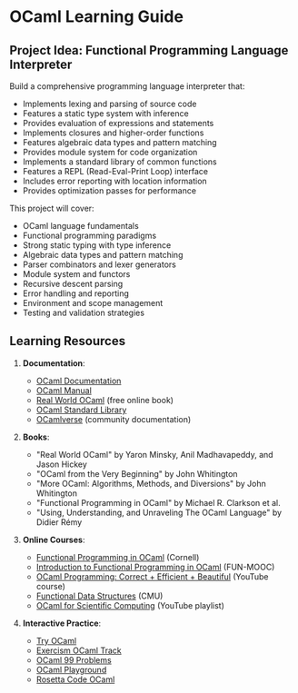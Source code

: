 # OCaml Learning Guide

## Project Idea: Functional Programming Language Interpreter

Build a comprehensive programming language interpreter that:

- Implements lexing and parsing of source code
- Features a static type system with inference
- Provides evaluation of expressions and statements
- Implements closures and higher-order functions
- Features algebraic data types and pattern matching
- Provides module system for code organization
- Implements a standard library of common functions
- Features a REPL (Read-Eval-Print Loop) interface
- Includes error reporting with location information
- Provides optimization passes for performance

This project will cover:

- OCaml language fundamentals
- Functional programming paradigms
- Strong static typing with type inference
- Algebraic data types and pattern matching
- Parser combinators and lexer generators
- Module system and functors
- Recursive descent parsing
- Error handling and reporting
- Environment and scope management
- Testing and validation strategies

## Learning Resources

1. **Documentation**:

   - [OCaml Documentation](https://ocaml.org/docs/)
   - [OCaml Manual](https://ocaml.org/manual/)
   - [Real World OCaml](https://dev.realworldocaml.org/) (free online book)
   - [OCaml Standard Library](https://ocaml.org/api/)
   - [OCamlverse](https://ocamlverse.github.io/) (community documentation)

2. **Books**:

   - "Real World OCaml" by Yaron Minsky, Anil Madhavapeddy, and Jason Hickey
   - "OCaml from the Very Beginning" by John Whitington
   - "More OCaml: Algorithms, Methods, and Diversions" by John Whitington
   - "Functional Programming in OCaml" by Michael R. Clarkson et al.
   - "Using, Understanding, and Unraveling The OCaml Language" by Didier Rémy

3. **Online Courses**:

   - [Functional Programming in OCaml](https://www.cs.cornell.edu/courses/cs3110/2021sp/) (Cornell)
   - [Introduction to Functional Programming in OCaml](https://www.fun-mooc.fr/en/courses/introduction-functional-programming-ocaml/) (FUN-MOOC)
   - [OCaml Programming: Correct + Efficient + Beautiful](https://www.youtube.com/playlist?list=PLre5AT9JnKShBOPeuiD9b-I4XROIJhkIU) (YouTube course)
   - [Functional Data Structures](https://www.cs.cmu.edu/~15150/previous-semesters/2012-spring/resources/lectures/) (CMU)
   - [OCaml for Scientific Computing](https://www.youtube.com/playlist?list=PLmJm4H-NQER9W0CnRWm9I6f3fRzv4G60G) (YouTube playlist)

4. **Interactive Practice**:
   - [Try OCaml](https://try.ocamlpro.com/)
   - [Exercism OCaml Track](https://exercism.org/tracks/ocaml)
   - [OCaml 99 Problems](https://ocaml.org/problems)
   - [OCaml Playground](https://ocaml.org/play)
   - [Rosetta Code OCaml](https://rosettacode.org/wiki/Category:OCaml)
